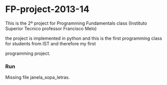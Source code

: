 # FP-project-2013-14
This is the 2º project for Programming Fundamentals class (Instituto Superior Tecnico professor Francisco Melo) 

the project is implemented in python and this is the first programming class for students from IST and therefore my first 

programming project.

### Run
Missing file janela_sopa_letras. 

